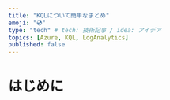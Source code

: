```yaml
---
title: "KQLについて簡単なまとめ"
emoji: "💿"
type: "tech" # tech: 技術記事 / idea: アイデア
topics: [Azure, KQL, LogAnalytics]
published: false
---
```

# はじめに